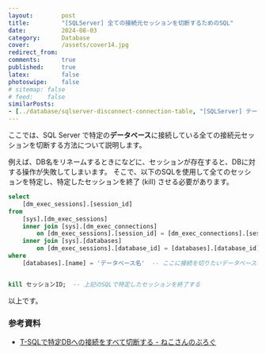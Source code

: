 ```yaml
---
layout:        post
title:         "[SQLServer] 全ての接続元セッションを切断するためのSQL"
date:          2024-08-03
category:      Database
cover:         /assets/cover14.jpg
redirect_from:
comments:      true
published:     true
latex:         false
photoswipe:    false
# sitemap: false
# feed:    false
similarPosts:
- [../database/sqlserver-disconnect-connection-table, "[SQLServer] テーブルをロックしているセッションを特定するSQL"]
---
```


ここでは、SQL Server で特定の**データベース**に接続している全ての接続元セッションを切断する方法について説明します。

例えば、DB名をリネームするときになどに、セッションが存在すると、DBに対する操作が失敗してしまいます。
そこで、以下のSQLを使用して全てのセッションを特定し、特定したセッションを終了 (kill) させる必要があります。

```sql
select 
    [dm_exec_sessions].[session_id]
from
    [sys].[dm_exec_sessions]
    inner join [sys].[dm_exec_connections]
        on [dm_exec_sessions].[session_id] = [dm_exec_connections].[session_id]
    inner join [sys].[databases]
        on [dm_exec_sessions].[database_id] = [databases].[database_id]
where
    [databases].[name] = 'データベース名'  -- ここに接続を切りたいデータベース名を記述する


kill セッションID;  -- 上記のSQLで特定したセッションを終了する
```

以上です。


### 参考資料

- [T-SQLで特定DBへの接続をすべて切断する - ねこさんのぶろぐ](https://www.neko3cs.net/entry/how-to-disconnect-sql-server-db-connection)
